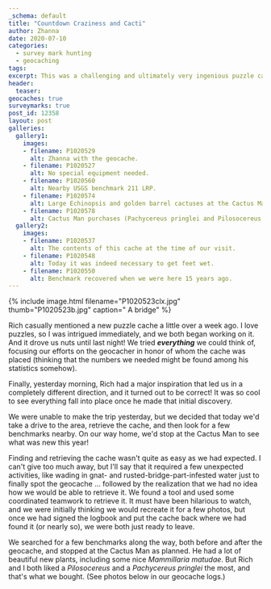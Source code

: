 ```yaml
---
_schema: default
title: "Countdown Craziness and Cacti"
author: Zhanna
date: 2020-07-10
categories:
  - survey mark hunting
  - geocaching
tags:
excerpt: This was a challenging and ultimately very ingenious puzzle cache that kep us amused and frustrated for days ... until inspiration struck!
header:
  teaser:
geocaches: true
surveymarks: true
post_id: 12358
layout: post
galleries:
  gallery1:
    images:
    - filename: P1020529
      alt: Zhanna with the geocache.
    - filename: P1020527
      alt: No special equipment needed.
    - filename: P1020560
      alt: Nearby USGS benchmark 211 LRP.
    - filename: P1020574
      alt: Large Echinopsis and golden barrel cactuses at the Cactus Man.
    - filename: P1020578
      alt: Cactus Man purchases (Pachycereus pringlei and Pilosocereus sp.)
  gallery2:
    images:
    - filename: P1020537
      alt: The contents of this cache at the time of our visit.
    - filename: P1020548
      alt: Today it was indeed necessary to get feet wet.
    - filename: P1020550
      alt: Benchmark recovered when we were here 15 years ago.   
---
```


{% include image.html filename="P1020523clx.jpg" thumb="P1020523b.jpg" caption=" A bridge" %}

Rich casually mentioned a new puzzle cache a little over a week ago. I love puzzles, so I was intrigued immediately, and we both began working on it. And it drove us nuts until last night! We tried _**everything**_ we could think of, focusing our efforts on the geocacher in honor of whom the cache was placed (thinking that the numbers we needed might be found among his statistics somehow). 

Finally, yesterday morning, Rich had a major inspiration that led us in a completely different direction, and it turned out to be correct! It was so cool to see everything fall into place once he made that initial discovery.

We were unable to make the trip yesterday, but we decided that today we'd take a drive to the area, retrieve the cache, and then look for a few benchmarks nearby. On our way home, we'd stop at the Cactus Man to see what was new this year!

Finding and retrieving the cache wasn't quite as easy as we had expected. I can't give too much away, but I'll say that it required a few unexpected activities, like wading in gnat- and rusted-bridge-part-infested water just to finally spot the geocache ... followed by the realization that we had no idea how we would be able to retrieve it. We found a tool and used some coordinated teamwork to retrieve it. It must have been hilarious to watch, and we were initially thinking we would recreate it for a few photos, but once we had signed the logbook and put the cache back where we had found it (or nearly so), we were both just ready to leave.

We searched for a few benchmarks along the way, both before and after the geocache, and stopped at the Cactus Man as planned. He had a lot of beautiful new plants, including some nice _Mammillaria matudae_. But Rich and I both liked a _Pilosocereus_ and a _Pachycereus pringlei_ the most, and that's what we bought. (See photos below in our geocache logs.)

